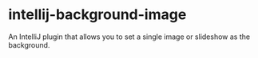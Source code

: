 # intellij-background-image
An IntelliJ plugin that allows you to set a single image or slideshow as the background.
